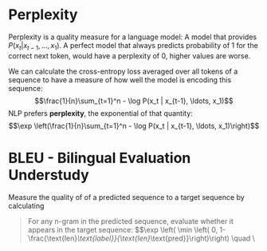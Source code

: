 # Perplexity

Perplexity is a quality measure for a language model: A model that provides $P(x_t | x_{t-1}, \ldots, x_1)$.
A perfect model that always predicts probability of 1 for the correct next token, would have a perplexity of 0, higher values are worse.

We can calculate the cross-entropy loss averaged over all tokens of a sequence to have a measure of how well the model is encoding this sequence: $$\frac{1}{n}\sum_{t=1}^n - \log P(x_t | x_{t-1}, \ldots, x_1)$$
NLP prefers **perplexity**, the exponential of that quantity: $$\exp \left(\frac{1}{n}\sum_{t=1}^n - \log P(x_t | x_{t-1}, \ldots, x_1)\right)$$
# BLEU - Bilingual Evaluation Understudy

Measure the quality of of a predicted sequence to a target sequence by calculating

> For any n-gram in the predicted sequence, evaluate whether it appears in the target sequence:
> $$\exp \left( \min \left( 0, 1-\frac{\text{len}_\text{label}}{\text{len}_\text{pred}}\right)\right) \quad \



